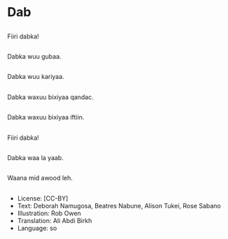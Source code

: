 # Dab

##
Fiiri dabka!

##
Dabka wuu gubaa.

##
Dabka wuu kariyaa.

##
Dabka waxuu bixiyaa qandac.

##
Dabka waxuu bixiyaa iftiin.

##
Fiiri dabka!

##
Dabka waa la yaab.

##
Waana mid awood leh.

##
* License: [CC-BY]
* Text: Deborah Namugosa, Beatres Nabune, Alison Tukei, Rose Sabano
* Illustration: Rob Owen
* Translation: Ali Abdi Birkh
* Language: so
